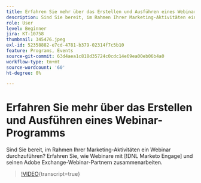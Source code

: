 ```yaml
---
title: Erfahren Sie mehr über das Erstellen und Ausführen eines Webinar-Programms
description: Sind Sie bereit, im Rahmen Ihrer Marketing-Aktivitäten ein Webinar durchzuführen? Erfahren Sie, wie Webinare mit  [!DNL Marketo Engage]  und den zugehörigen Adobe Exchange-Webinar-Partnern funktionieren.
role: User
level: Beginner
jira: KT-10758
thumbnail: 345476.jpeg
exl-id: 52358882-e7cd-4781-b379-02314f7c5b10
feature: Programs, Events
source-git-commit: 63d4aea1c818d35724c0cdc14e69ea00eb06b4a0
workflow-type: tm+mt
source-wordcount: '60'
ht-degree: 0%

---
```


# Erfahren Sie mehr über das Erstellen und Ausführen eines Webinar-Programms

Sind Sie bereit, im Rahmen Ihrer Marketing-Aktivitäten ein Webinar durchzuführen? Erfahren Sie, wie Webinare mit [!DNL Marketo Engage] und seinen Adobe Exchange-Webinar-Partnern zusammenarbeiten.

>[!VIDEO](https://video.tv.adobe.com/v/345476/?quality=12&learn=on){transcript=true}
